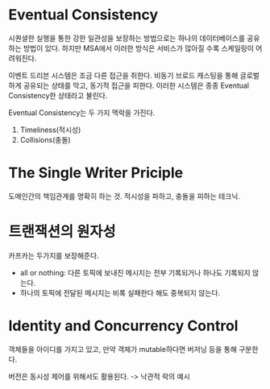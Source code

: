 Eventual Consistency
=

시퀀셜한 실행을 통한 강한 일관성을 보장하는 방법으로는 하나의 데이터베이스를 공유하는 방법이 있다. 하지만 MSA에서 이러한 방식은 서비스가 많아질 수록 스케일링이 어려워진다.

이벤트 드리븐 시스템은 조금 다른 접근을 취한다. 비동기 브로드 캐스팅을 통해 글로벌하게 공유되는 상태를 막고, 동기적 접근을 피한다. 이러한 시스템은 종종  Eventual Consistency한 상태라고 불린다.

Eventual Consistency는 두 가지 맥락을 가진다.

1. Timeliness(적시성)
2. Collisions(충돌)

The Single Writer Priciple
=
도메인간의 책임관계를 명확히 하는 것. 적시성을 파하고, 충돌을 피하는 테크닉.

트랜잭션의 원자성
=
카프카는 두가지를 보장해준다.
- all or nothing: 다른 토픽에 보내진 메시지는 전부 기록되거나 하나도 기록되지 않는다.
- 하나의 토픽에 전달된 메시지는 비록 실패한다 해도 중복되지 않는다.


Identity and Concurrency Control
=
객체들을 아이디를 가지고 있고, 만약 객체가 mutable하다면 버저닝 등을 통해 구분한다.

버전은 동시성 제어를 위해서도 활용된다. -> 낙관적 락의 예시


